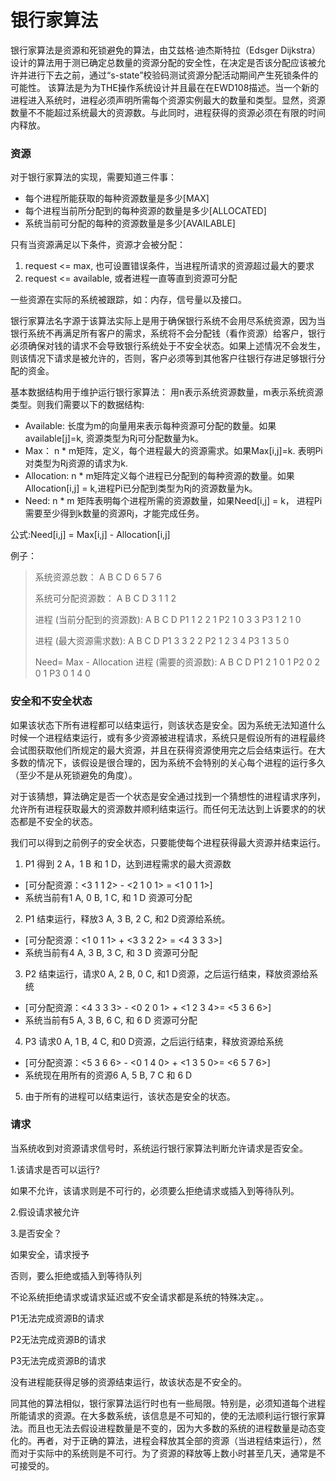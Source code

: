 # 银行家算法

银行家算法是资源和死锁避免的算法，由艾兹格·迪杰斯特拉（Edsger Dijkstra） 设计的算法用于测已确定总数量的资源分配的安全性，在决定是否该分配应该被允许并进行下去之前，通过“s-state”校验码测试资源分配活动期间产生死锁条件的可能性。 
 该算法是为为THE操作系统设计并且最在在EWD108描述。当一个新的进程进入系统时，进程必须声明所需每个资源实例最大的数量和类型。显然，资源数量不不能超过系统最大的资源数。与此同时，进程获得的资源必须在有限的时间内释放。

 

### 资源

对于银行家算法的实现，需要知道三件事： 

- 每个进程所能获取的每种资源数量是多少[MAX] 
- 每个进程当前所分配到的每种资源的数量是多少[ALLOCATED] 
- 系统当前可分配的每种的资源数量是多少[AVAILABLE]

 

只有当资源满足以下条件，资源才会被分配：

1. request <= max, 也可设置错误条件，当进程所请求的资源超过最大的要求
2. request <= available, 或者进程一直等直到资源可分配

一些资源在实际的系统被跟踪，如：内存，信号量以及接口。

 银行家算法名字源于该算法实际上是用于确保银行系统不会用尽系统资源，因为当银行系统不再满足所有客户的需求，系统将不会分配钱（看作资源）给客户，银行必须确保对钱的请求不会导致银行系统处于不安全状态。如果上述情况不会发生，则该情况下请求是被允许的，否则，客户必须等到其他客户往银行存进足够银行分配的资金。

基本数据结构用于维护运行银行家算法： 
用n表示系统资源数量，m表示系统资源类型。则我们需要以下的数据结构: 

- Available: 长度为m的向量用来表示每种资源可分配的数量。如果available[j]=k, 资源类型为Rj可分配数量为k。 
- Max： n * m矩阵，定义，每个进程最大的资源需求。如果Max[i,j]=k. 表明Pi对类型为Rj资源的请求为k. 
- Allocation: n * m矩阵定义每个进程已分配到的每种资源的数量。如果Allocation[i,j] = k,进程Pi已分配到类型为Rj的资源数量为k。 
- Need: n * m 矩阵表明每个进程所需的资源数量，如果Need[i,j] = k， 进程Pi需要至少得到k数量的资源Rj，才能完成任务。

 

公式:Need[i,j] = Max[i,j] - Allocation[i,j]

例子：

> 系统资源总数： 
> A B C D 
> 6 5 7 6
>
> 系统可分配资源数： 
> A B C D 
> 3 1 1 2
>
> 进程 (当前分配到的资源数): 
> A B C D 
> P1 1  2  2  1 
> P2 1  0  3  3 
> P3 1  2  1  0
>
> 进程 (最大资源需求数): 
> A B C D 
> P1 3  3  2  2 
> P2 1  2  3  4 
> P3 1  3  5  0
>
> Need= Max - Allocation 
> 进程 (需要的资源数): 
> A B C D 
> P1  2 1  0  1 
> P2  0 2  0  1 
> P3  0 1  4  0

 

### 安全和不安全状态

如果该状态下所有进程都可以结束运行，则该状态是安全。因为系统无法知道什么时候一个进程结束运行，或有多少资源被进程请求，系统只是假设所有的进程最终会试图获取他们所规定的最大资源，并且在获得资源使用完之后会结束运行。在大多数的情况下，该假设是很合理的，因为系统不会特别的关心每个进程的运行多久（至少不是从死锁避免的角度）。

对于该猜想，算法确定是否一个状态是安全通过找到一个猜想性的进程请求序列，允许所有进程获取最大的资源数并顺利结束运行。而任何无法达到上诉要求的的状态都是不安全的状态。

  我们可以得到之前例子的安全状态，只要能使每个进程获得最大资源并结束运行。

1. P1 得到 2 A，1 B 和 1 D，达到进程需求的最大资源数 

- [可分配资源：<3 1 1 2> - <2 1 0 1> = <1 0 1 1>] 
- 系统当前有1 A, 0 B, 1 C, 和 1 D 资源可分配

 

2. P1 结束运行，释放3 A, 3 B, 2 C, 和2 D资源给系统。 

- [可分配资源：<1 0 1 1> + <3 3 2 2> = <4 3 3 3>] 
- 系统当前有4 A, 3 B, 3 C, 和 3 D 资源可分配

 

3. P2 结束运行，请求0 A, 2 B, 0 C, 和1 D资源，之后运行结束，释放资源给系统 

- [可分配资源：<4 3 3 3> - <0 2 0 1> + <1 2 3 4>= <5 3 6 6>] 
- 系统当前有5 A, 3 B, 6 C, 和 6 D 资源可分配

 

4. P3 请求0 A, 1 B, 4 C, 和0 D资源，之后运行结束，释放资源给系统 

- [可分配资源：<5 3 6 6> - <0 1 4 0> + <1 3 5 0>= <6 5 7 6>] 
- 系统现在用所有的资源6 A, 5 B, 7 C 和 6 D

 

5. 由于所有的进程可以结束运行，该状态是安全的状态。

 

### 请求

当系统收到对资源请求信号时，系统运行银行家算法判断允许请求是否安全。

1.该请求是否可以运行? 

如果不允许，该请求则是不可行的，必须要么拒绝请求或插入到等待队列。 

2.假设请求被允许 

3.是否安全？ 

如果安全，请求授予 

否则，要么拒绝或插入到等待队列

 

不论系统拒绝请求或请求延迟或不安全请求都是系统的特殊决定。。 

P1无法完成资源B的请求 

P2无法完成资源B的请求 

P3无法完成资源B的请求 

没有进程能获得足够的资源结束运行，故该状态是不安全的。

 

同其他的算法相似，银行家算法运行时也有一些局限。特别是，必须知道每个进程所能请求的资源。在大多数系统，该信息是不可知的，使的无法顺利运行银行家算法。而且也无法去假设进程数量是不变的，因为大多数的系统的进程数量是动态变化的。再者，对于正确的算法，进程会释放其全部的资源（当进程结束运行），然而对于实际中的系统则是不可行。为了资源的释放等上数小时甚至几天，通常是不可接受的。

